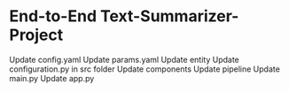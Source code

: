 # End-to-End Text-Summarizer-Project
Update config.yaml
Update params.yaml
Update entity
Update configuration.py in src folder
Update components
Update pipeline
Update main.py
Update app.py


